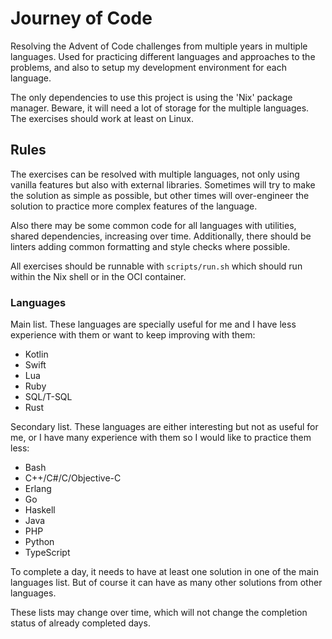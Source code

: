 # Journey of Code

Resolving the Advent of Code challenges from multiple years in multiple
languages. Used for practicing different languages and approaches to the
problems, and also to setup my development environment for each language.

The only dependencies to use this project is using the 'Nix' package manager.
Beware, it will need a lot of storage for the multiple languages. The exercises
should work at least on Linux.

## Rules

The exercises can be resolved with multiple languages, not only using
vanilla features but also with external libraries. Sometimes will try to make
the solution as simple as possible, but other times will over-engineer the
solution to practice more complex features of the language.

Also there may be some common code for all languages with utilities, shared
dependencies, increasing over time. Additionally, there should be linters
adding common formatting and style checks where possible.

All exercises should be runnable with `scripts/run.sh` which should run within
the Nix shell or in the OCI container.

### Languages

Main list. These languages are specially useful for me and I have less
experience with them or want to keep improving with them:

- Kotlin
- Swift
- Lua
- Ruby
- SQL/T-SQL
- Rust

Secondary list. These languages are either interesting but not as useful for me, or I have many experience
with them so I would like to practice them less:

- Bash
- C++/C#/C/Objective-C
- Erlang
- Go
- Haskell
- Java
- PHP
- Python
- TypeScript

To complete a day, it needs to have at least one solution in one of the main
languages list. But of course it can have as many other solutions from
other languages.

These lists may change over time, which will not change the completion status
of already completed days.
